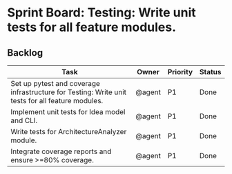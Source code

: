 # Sprint Board: **Testing:** Write unit tests for all feature modules.

## Backlog
| Task | Owner | Priority | Status |
| --- | --- | --- | --- |
| Set up pytest and coverage infrastructure for Testing: Write unit tests for all feature modules. | @agent | P1 | Done |
| Implement unit tests for Idea model and CLI. | @agent | P1 | Done |
| Write tests for ArchitectureAnalyzer module. | @agent | P1 | Done |
| Integrate coverage reports and ensure >=80% coverage. | @agent | P1 | Done |
